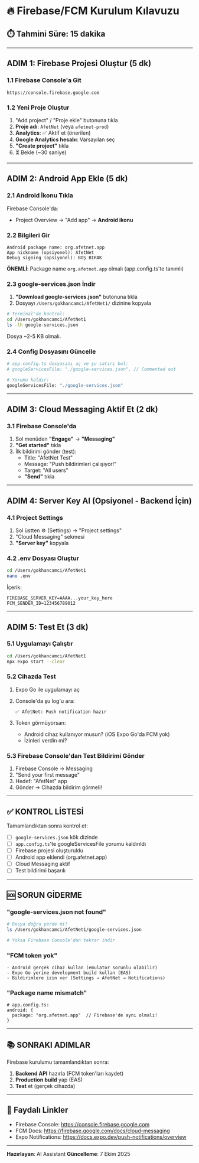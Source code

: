 # 🔥 Firebase/FCM Kurulum Kılavuzu

## ⏱️ Tahmini Süre: 15 dakika

---

## ADIM 1: Firebase Projesi Oluştur (5 dk)

### 1.1 Firebase Console'a Git
```
https://console.firebase.google.com
```

### 1.2 Yeni Proje Oluştur
1. "Add project" / "Proje ekle" butonuna tıkla
2. **Proje adı**: `AfetNet` (veya `afetnet-prod`)
3. **Analytics**: ✅ Aktif et (önerilen)
4. **Google Analytics hesabı**: Varsayılan seç
5. **"Create project"** tıkla
6. ⏳ Bekle (~30 saniye)

---

## ADIM 2: Android App Ekle (5 dk)

### 2.1 Android İkonu Tıkla
Firebase Console'da:
- Project Overview → "Add app" → **Android ikonu**

### 2.2 Bilgileri Gir
```
Android package name: org.afetnet.app
App nickname (opsiyonel): AfetNet
Debug signing (opsiyonel): BOŞ BIRAK
```

**ÖNEMLİ**: Package name `org.afetnet.app` olmalı (app.config.ts'te tanımlı)

### 2.3 google-services.json İndir
1. **"Download google-services.json"** butonuna tıkla
2. Dosyayı `/Users/gokhancamci/AfetNet1/` dizinine kopyala

```bash
# Terminal'de kontrol:
cd /Users/gokhancamci/AfetNet1
ls -lh google-services.json
```

Dosya ~2-5 KB olmalı.

### 2.4 Config Dosyasını Güncelle
```bash
# app.config.ts dosyasını aç ve şu satırı bul:
# googleServicesFile: "./google-services.json", // Commented out

# Yorumu kaldır:
googleServicesFile: "./google-services.json"
```

---

## ADIM 3: Cloud Messaging Aktif Et (2 dk)

### 3.1 Firebase Console'da
1. Sol menüden **"Engage"** → **"Messaging"**
2. **"Get started"** tıkla
3. İlk bildirimi gönder (test):
   - Title: "AfetNet Test"
   - Message: "Push bildirimleri çalışıyor!"
   - Target: "All users"
   - **"Send"** tıkla

---

## ADIM 4: Server Key Al (Opsiyonel - Backend İçin)

### 4.1 Project Settings
1. Sol üstten ⚙️ (Settings) → "Project settings"
2. "Cloud Messaging" sekmesi
3. **"Server key"** kopyala

### 4.2 .env Dosyası Oluştur
```bash
cd /Users/gokhancamci/AfetNet1
nano .env
```

İçerik:
```
FIREBASE_SERVER_KEY=AAAA...your_key_here
FCM_SENDER_ID=123456789012
```

---

## ADIM 5: Test Et (3 dk)

### 5.1 Uygulamayı Çalıştır
```bash
cd /Users/gokhancamci/AfetNet1
npx expo start --clear
```

### 5.2 Cihazda Test
1. Expo Go ile uygulamayı aç
2. Console'da şu log'u ara:
   ```
   ✅ AfetNet: Push notification hazır
   ```

3. Token görmüyorsan:
   - Android cihaz kullanıyor musun? (iOS Expo Go'da FCM yok)
   - İzinleri verdin mi?

### 5.3 Firebase Console'dan Test Bildirimi Gönder
1. Firebase Console → Messaging
2. "Send your first message"
3. Hedef: "AfetNet" app
4. Gönder → Cihazda bildirim görmeli!

---

## ✅ KONTROL LİSTESİ

Tamamlandıktan sonra kontrol et:

- [ ] `google-services.json` kök dizinde
- [ ] `app.config.ts`'te googleServicesFile yorumu kaldırıldı
- [ ] Firebase projesi oluşturuldu
- [ ] Android app eklendi (org.afetnet.app)
- [ ] Cloud Messaging aktif
- [ ] Test bildirimi başarılı

---

## 🆘 SORUN GİDERME

### "google-services.json not found"
```bash
# Dosya doğru yerde mi?
ls /Users/gokhancamci/AfetNet1/google-services.json

# Yoksa Firebase Console'dan tekrar indir
```

### "FCM token yok"
```
- Android gerçek cihaz kullan (emulator sorunlu olabilir)
- Expo Go yerine development build kullan (EAS)
- Bildirimlere izin ver (Settings → AfetNet → Notifications)
```

### "Package name mismatch"
```
# app.config.ts:
android: {
  package: "org.afetnet.app"  // Firebase'de aynı olmalı!
}
```

---

## 📚 SONRAKI ADIMLAR

Firebase kurulumu tamamlandıktan sonra:

1. **Backend API** hazırla (FCM token'ları kaydet)
2. **Production build** yap (EAS)
3. **Test** et (gerçek cihazda)

---

## 🔗 Faydalı Linkler

- Firebase Console: https://console.firebase.google.com
- FCM Docs: https://firebase.google.com/docs/cloud-messaging
- Expo Notifications: https://docs.expo.dev/push-notifications/overview

---

**Hazırlayan**: AI Assistant
**Güncelleme**: 7 Ekim 2025






